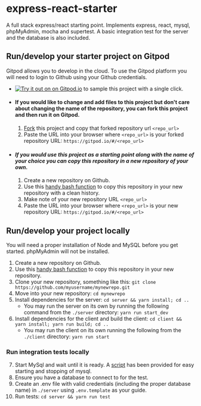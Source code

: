 # express-react-starter
A full stack express/react starting point. Implements express, react, mysql, phpMyAdmin, mocha and supertest. A basic integration test for the server and the database is also included.

## Run/develop your starter project on Gitpod
Gitpod allows you to develop in the cloud. To use the Gitpod platform you will need to login to Github using your Github credentials.
 - [![Try it out on on Gitpod.io](https://gitpod.io/button/open-in-gitpod.svg)](http://gitpod.io/#/https://github.com/apolopena/express-react-starter) to sample this project with a single click.
 - #### If you would like to change and add files to this project but don't care about changing the name of the repository, you can fork this project and then run it on Gitpod.
   1. [Fork](https://github.com/apolopena/express-react-starter) this project and copy that forked repository url `<repo_url>`
   2. Paste the URL into your browser where `<repo_url>` is your forked repository URL: `https://gitpod.io/#/<repo_url>`
 - #### *If you would use this project as a starting point along with the name of your choice you can copy this repository in a new repository of your own.*
   1. Create a new repository on Github.
   2. Use this [handy bash function](https://gist.github.com/apolopena/2d7995e5e8bfcfa9287d74d16b14aafe) to copy this repository in your new repository with a clean history.
   3. Make note of your new repository URL `<repo_url>`
   4. Paste the URL into your browser where `<repo_url>` is your new repository URL: `https://gitpod.io/#/<repo_url>`
   
   
## Run/develop your project locally
You will need a proper installation of Node and MySQL before you get started. phpMyAdmin will not be installed.
1. Create a new repository on Github.
2. Use this [handy bash function](https://gist.github.com/apolopena/2d7995e5e8bfcfa9287d74d16b14aafe) to copy this repository in your new repository.
3. Clone your new repository, something like this: `git clone https://github.com/myusername/mynewrepo.git`
4. Move into your new repository: `cd mynewrepo`
5. Install dependencies for the server: `cd server && yarn install; cd ..`
   - You may run the server on its own by running the following command from the `./server` directory: `yarn run start_dev`
6. Install dependencies for the client and build the client: `cd client && yarn install; yarn run build; cd ..`
   - You may run the client on its own running the following from the `./client` directory: `yarn run start`
  
### Run integration tests locally
7. Start MySql and wait until it is ready. A [script](https://github.com/apolopena/express-react-starter/blob/main/mysql.sh) has been provided for easy starting and stopping of mysql.
8. Ensure you have a database to connect to for the test.
9. Create an .env file with valid credentials (including the proper database name) in `./server` using `.env.template` as your guide.
10. Run tests: `cd server && yarn run test`
